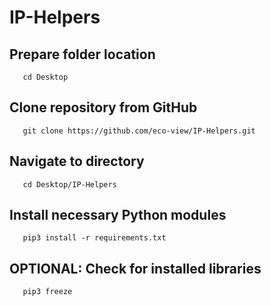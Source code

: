 # IP-Helpers

## Prepare folder location

```
   cd Desktop 
```

## Clone repository from GitHub

```
   git clone https://github.com/eco-view/IP-Helpers.git
```

## Navigate to directory

```
   cd Desktop/IP-Helpers
```

## Install necessary Python modules

```
   pip3 install -r requirements.txt 
```

## OPTIONAL: Check for installed libraries

```
   pip3 freeze
```
